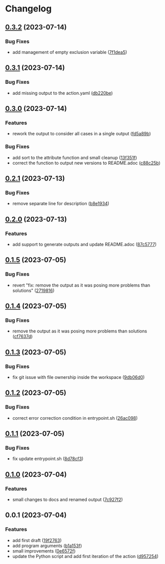 # Changelog

## [0.3.2](https://github.com/camptocamp/helm-dependency-upgrade-action/compare/v0.3.1...v0.3.2) (2023-07-14)


### Bug Fixes

* add management of empty exclusion variable ([7f1dea5](https://github.com/camptocamp/helm-dependency-upgrade-action/commit/7f1dea5cb8cbe21d2a8331b799d58ba36ea99e30))

## [0.3.1](https://github.com/camptocamp/helm-dependency-upgrade-action/compare/v0.3.0...v0.3.1) (2023-07-14)


### Bug Fixes

* add missing output to the action.yaml ([db220be](https://github.com/camptocamp/helm-dependency-upgrade-action/commit/db220be7f54112bfeb66b61f4fca5658b05af837))

## [0.3.0](https://github.com/camptocamp/helm-dependency-upgrade-action/compare/v0.2.1...v0.3.0) (2023-07-14)


### Features

* rework the output to consider all cases in a single output ([fd5a89b](https://github.com/camptocamp/helm-dependency-upgrade-action/commit/fd5a89b69cd6275b5de8aeb8032ae45bcbb741c6))


### Bug Fixes

* add sort to the attribute function and small cleanup ([13f351f](https://github.com/camptocamp/helm-dependency-upgrade-action/commit/13f351f1ec696a5366d8044d64036809523bc36a))
* correct the function to output new versions to README.adoc ([c88c25b](https://github.com/camptocamp/helm-dependency-upgrade-action/commit/c88c25bb2c75f9b43fe28b82539abf6cea1816ce))

## [0.2.1](https://github.com/camptocamp/helm-dependency-upgrade-action/compare/v0.2.0...v0.2.1) (2023-07-13)


### Bug Fixes

* remove separate line for description ([b8e1934](https://github.com/camptocamp/helm-dependency-upgrade-action/commit/b8e193439fb9a95e62d87862cf31a4f95128b30b))

## [0.2.0](https://github.com/camptocamp/helm-dependency-upgrade-action/compare/v0.1.5...v0.2.0) (2023-07-13)


### Features

* add support to generate outputs and update README.adoc ([87c5777](https://github.com/camptocamp/helm-dependency-upgrade-action/commit/87c5777559c46e88881fd148e698644c272e2fe3))

## [0.1.5](https://github.com/camptocamp/helm-dependency-upgrade-action/compare/v0.1.4...v0.1.5) (2023-07-05)


### Bug Fixes

* revert "fix: remove the output as it was posing more problems than solutions" ([2719816](https://github.com/camptocamp/helm-dependency-upgrade-action/commit/27198169a677216b417125430463d450b82b82f8))

## [0.1.4](https://github.com/camptocamp/helm-dependency-upgrade-action/compare/v0.1.3...v0.1.4) (2023-07-05)


### Bug Fixes

* remove the output as it was posing more problems than solutions ([cf7637d](https://github.com/camptocamp/helm-dependency-upgrade-action/commit/cf7637dc1906577e377848e9fc66223a60a7c5be))

## [0.1.3](https://github.com/camptocamp/helm-dependency-upgrade-action/compare/v0.1.2...v0.1.3) (2023-07-05)


### Bug Fixes

* fix git issue with file ownership inside the workspace ([9db06d0](https://github.com/camptocamp/helm-dependency-upgrade-action/commit/9db06d082875471a70e822a50d7184473230e315))

## [0.1.2](https://github.com/camptocamp/helm-dependency-upgrade-action/compare/v0.1.1...v0.1.2) (2023-07-05)


### Bug Fixes

* correct error correction condition in entrypoint.sh ([26ac098](https://github.com/camptocamp/helm-dependency-upgrade-action/commit/26ac098a3629992745ef1635112420d4aea1054f))

## [0.1.1](https://github.com/camptocamp/helm-dependency-upgrade-action/compare/v0.1.0...v0.1.1) (2023-07-05)


### Bug Fixes

* fix update entrypoint.sh ([8d78cf3](https://github.com/camptocamp/helm-dependency-upgrade-action/commit/8d78cf365e26ba4ed20a7c27eb189bc011c44906))

## [0.1.0](https://github.com/camptocamp/helm-dependency-upgrade-action/compare/v0.0.1...v0.1.0) (2023-07-04)


### Features

* small changes to docs and renamed output ([7c927f2](https://github.com/camptocamp/helm-dependency-upgrade-action/commit/7c927f27c3160c019050195b8d0d59b42f074978))

## 0.0.1 (2023-07-04)


### Features

* add first draft ([19f2763](https://github.com/lentidas/helm-dependency-upgrade-action/commit/19f27638aebc545607fae7d50ce7e5ada7066347))
* add program arguments ([b1a153f](https://github.com/lentidas/helm-dependency-upgrade-action/commit/b1a153f00146b45c8a3b85723a2e703a69f3d84e))
* small improvements ([0e6572f](https://github.com/lentidas/helm-dependency-upgrade-action/commit/0e6572f432016c095081dfc8f0751125a25dd0a1))
* update the Python script and add first iteration of the action ([d957254](https://github.com/lentidas/helm-dependency-upgrade-action/commit/d957254dd720e566125ca7737b6ecc0be4a1eeb0))
